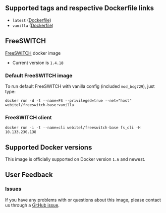 ## Supported tags and respective Dockerfile links

- `latest` ([Dockerfile](https://github.com/kovalyshyn/docker-freeswitch/blob/master/Dockerfile))
- `vanilla` ([Dockerfile](https://github.com/kovalyshyn/docker-freeswitch/blob/vanilla/Dockerfile))

## FreeSWITCH

[FreeSWITCH](http://www.freeswitch.org/) docker image

- Current version is `1.4.18`

### Default FreeSWITCH image

To run default FreeSWITCH with vanilla config (included `mod_bcg729`), just type:

	docker run -d -t --name=FS --privileged=true --net="host" webitel/freeswitch-base:vanilla

### FreeSWITCH client
	
	docker run -i -t --name=cli webitel/freeswitch-base fs_cli -H 10.133.230.138


## Supported Docker versions

This image is officially supported on Docker version `1.6` and newest.

## User Feedback

### Issues
If you have any problems with or questions about this image, please contact us through a [GitHub issue](https://github.com/kovalyshyn/docker-freeswitch/issues).